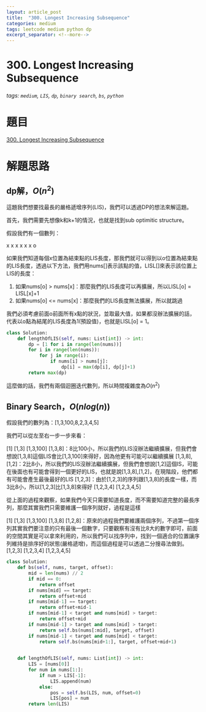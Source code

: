 ```yaml
---
layout: article_post
title:  "300. Longest Increasing Subsequence"
categories: medium
tags: leetcode medium python dp
excerpt_separator: <!--more-->
---
```


# 300. Longest Increasing Subsequence
###### tags: `medium`, `LIS`, `dp`, `binary search`, `bs`,  `python`

# 題目

[300. Longest Increasing Subsequence](https://leetcode.com/submissions/detail/310107536/)

# 解題思路

## dp解，$O(n^2)$

這題我們想要找最長的嚴格遞增序列(LIS)，我們可以透過DP的想法來解這題。

首先，我們需要先想像k和k+1的情況，也就是找到sub optimitic structure。

假設我們有一個數列：

x x x x x x o


如果我們知道每個x位置為結束點的LIS長度，那我們就可以得到以o位置為結束點的LIS長度，透過以下方法，我們用nums[]表示該點的值，LISL[]來表示該位置上LIS的長度：

1. 如果nums[o] > nums[x]：那麼我們的LIS長度可以再擴展，所以LISL[o] = LISL[x]+1
2. 如果nums[o] <= nums[x]：那麼我們的LIS長度無法擴展，所以就跳過

我們必須考慮前面o前面所有x點的狀況，並取最大值，如果都沒辦法擴展的話，代表以o點為結尾的LIS長度為1(預設值)，也就是LISL[o] = 1。

```python
class Solution:
    def lengthOfLIS(self, nums: List[int]) -> int:
        dp = [1 for i in range(len(nums))]
        for i in range(len(nums)):
            for j in range(i):
                if nums[i] > nums[j]:
                    dp[i] = max(dp[i], dp[j]+1)
        return max(dp)
```

這麼做的話，我們有兩個迴圈迭代數列，所以時間複雜度為$O(n^2)$

## Binary Search，$O(nlog(n))$

假設我們的數列為：[1,3,100,8,2,3,4,5]

我們可以從左至右一步一步來看：

[1]
[1,3]
[1,3,100]
[1,3,8]：8比100小，所以我們的LIS沒辦法繼續擴展，但我們會想說[1,3,8]這個LIS會比[1,3,100]來得好，因為他更有可能可以繼續擴展
[1,3,8], [1,2]：2比8小，所以我們的LIS沒辦法繼續擴展，但我們會想說[1,2]這個IS，可能在後面也有可能會得到一個更好的LIS，也就是說[1,3,8],[1,2]，在現階段，他們都有可能會產生最後最好的LIS
[1,2,3]：由於[1,2,3]的序列跟[1,3,8]的長度一樣，而3比8小，所以[1,2,3]比[1,3,8]來得好
[1,2,3,4]
[1,2,3,4,5]

從上面的過程來觀察，如果我們今天只需要知道長度，而不需要知道完整的最長序列，那麼其實我們只需要維護一個序列就好，過程是這樣

[1]
[1,3]
[1,3,100]
[1,3,8]
[1,2,8]：原來的過程我們要維護兩個序列，不過第一個序列其實我們要注意的只有最後一個數字，只要觀察有沒有比8大的數字即可，前面的空間其實是可以拿來利用的，所以我們可以找序列中，找到一個適合的位置讓序列維持是排序好的狀態(嚴格遞增)，而這個過程是可以透過二分搜尋法做到。
[1,2,3]
[1,2,3,4]
[1,2,3,4,5]


```python
class Solution:
    def bs(self, nums, target, offset):
        mid = len(nums) // 2
        if mid == 0:
            return offset
        if nums[mid] == target:
            return offset+mid
        if nums[mid-1] == target:
            return offset+mid-1
        if nums[mid-1] < target and nums[mid] > target:
            return offset+mid
        if nums[mid-1] > target and nums[mid] > target:
            return self.bs(nums[:mid], target, offset)
        if nums[mid-1] < target and nums[mid] < target:
            return self.bs(nums[mid+1:], target, offset+mid+1)

        
    def lengthOfLIS(self, nums: List[int]) -> int:
        LIS = [nums[0]]
        for num in nums[1:]:
            if num > LIS[-1]:
                LIS.append(num)
            else:
                pos = self.bs(LIS, num, offset=0)
                LIS[pos] = num
        return len(LIS)
```